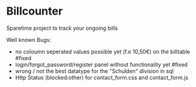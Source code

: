 # Billcounter
Sparetime project to track your ongoing bills

Well known Bugs: 

- no coloumn seperated values possible yet (f.e 10,50€) on the billtable #fixed
- login/forgot_password/register panel without functionality yet #fixed
- wrong / not the best datatype for the "Schulden" division in sql
- Http Status (blocked:other) for contact_form.css and contact_form.js
